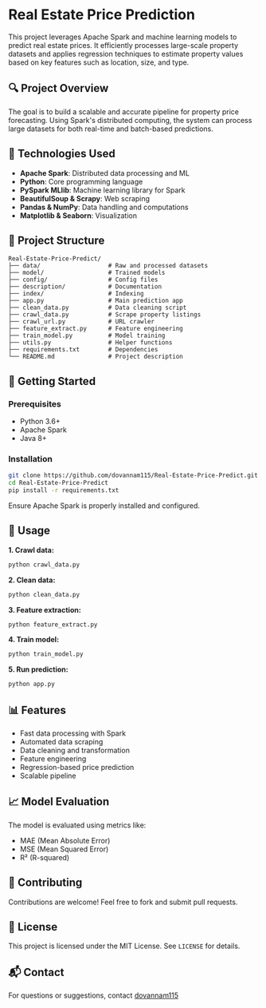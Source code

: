 # Real Estate Price Prediction

This project leverages Apache Spark and machine learning models to predict real estate prices. It efficiently processes large-scale property datasets and applies regression techniques to estimate property values based on key features such as location, size, and type.

## 🔍 Project Overview

The goal is to build a scalable and accurate pipeline for property price forecasting. Using Spark's distributed computing, the system can process large datasets for both real-time and batch-based predictions.

## 🧰 Technologies Used

- **Apache Spark**: Distributed data processing and ML
- **Python**: Core programming language
- **PySpark MLlib**: Machine learning library for Spark
- **BeautifulSoup & Scrapy**: Web scraping
- **Pandas & NumPy**: Data handling and computations
- **Matplotlib & Seaborn**: Visualization

## 📁 Project Structure

```
Real-Estate-Price-Predict/
├── data/                   # Raw and processed datasets
├── model/                  # Trained models
├── config/                 # Config files
├── description/            # Documentation
├── index/                  # Indexing
├── app.py                  # Main prediction app
├── clean_data.py           # Data cleaning script
├── crawl_data.py           # Scrape property listings
├── crawl_url.py            # URL crawler
├── feature_extract.py      # Feature engineering
├── train_model.py          # Model training
├── utils.py                # Helper functions
├── requirements.txt        # Dependencies
└── README.md               # Project description
```

## 🚀 Getting Started

### Prerequisites

- Python 3.6+
- Apache Spark
- Java 8+

### Installation

```bash
git clone https://github.com/dovannam115/Real-Estate-Price-Predict.git
cd Real-Estate-Price-Predict
pip install -r requirements.txt
```

Ensure Apache Spark is properly installed and configured.

## 🧪 Usage

**1. Crawl data:**

```bash
python crawl_data.py
```

**2. Clean data:**

```bash
python clean_data.py
```

**3. Feature extraction:**

```bash
python feature_extract.py
```

**4. Train model:**

```bash
python train_model.py
```

**5. Run prediction:**

```bash
python app.py
```

## 📊 Features

- Fast data processing with Spark
- Automated data scraping
- Data cleaning and transformation
- Feature engineering
- Regression-based price prediction
- Scalable pipeline

## 📈 Model Evaluation

The model is evaluated using metrics like:

- MAE (Mean Absolute Error)
- MSE (Mean Squared Error)
- R² (R-squared)

## 🤝 Contributing

Contributions are welcome! Feel free to fork and submit pull requests.

## 📄 License

This project is licensed under the MIT License. See `LICENSE` for details.

## 📬 Contact

For questions or suggestions, contact [dovannam115](mailto:dovannam115@example.com)
